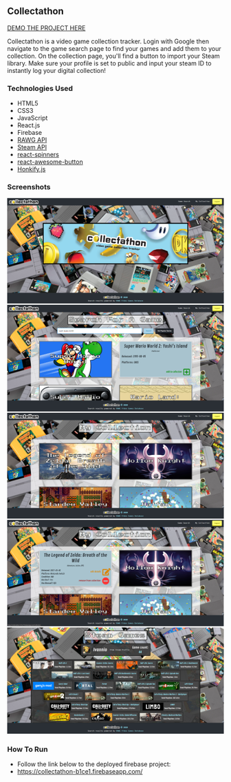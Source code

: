 ## Collectathon

[DEMO THE PROJECT HERE](https://collectathon-b1ce1.firebaseapp.com/)

Collectathon is a video game collection tracker. Login with Google then navigate to the game search page to find your games and add them to your collection. On the collection page, you'll find a button to import your Steam library. Make sure your profile is set to public and input your steam ID to instantly log your digital collection!

### Technologies Used

* HTML5
* CSS3
* JavaScript
* React.js
* Firebase
* [RAWG API](https://rawg.io/apidocs)
* [Steam API](https://steamcommunity.com/dev)
* [react-spinners](https://www.npmjs.com/package/react-spinners)
* [react-awesome-button](https://github.com/rcaferati/react-awesome-button)
* [Honkify.js](https://honkify.netlify.com/)


### Screenshots
![home page](https://raw.githubusercontent.com/ivannio/collectathon/master/src/screenshots/collectathon-screenshot.png)
![search page](https://raw.githubusercontent.com/ivannio/collectathon/master/src/screenshots/collectathon-search-page.png)
![collection-page](https://raw.githubusercontent.com/ivannio/collectathon/master/src/screenshots/collectathon-collection-screenshot.png)
![card-flip](https://raw.githubusercontent.com/ivannio/collectathon/master/src/screenshots/collectathon-card-flip.png)
![steam](https://raw.githubusercontent.com/ivannio/collectathon/master/src/screenshots/steam-section.png)

### How To Run

* Follow the link below to the deployed firebase project:
* https://collectathon-b1ce1.firebaseapp.com/


